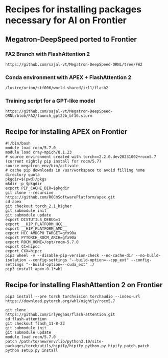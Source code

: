 # Recipes for installing packages necessary for AI on Frontier

## Megatron-DeepSpeed ported to Frontier
### FA2 Branch with FlashAttention 2
```
https://github.com/sajal-vt/Megatron-DeepSpeed-ORNL/tree/FA2
```
### Conda environment with APEX + FlashAttention 2
```
/lustre/orion/stf006/world-shared/irl1/flash2
```
### Training script for a GPT-like model
```
https://github.com/sajal-vt/Megatron-DeepSpeed-ORNL/blob/FA2/launch_gpt22b_bf16.slurm
```

## Recipe for installing APEX on Frontier
```
#!/bin/bash
module load rocm/5.7.0
module load cray-mpich/8.1.23
# source environment created with torch==2.2.0.dev20231002+rocm5.7 (current nightly pip install for rocm/5.7)
source megatron_env/bin/activate
# cache pip downloads in /usr/workspace to avoid filling home directory quota
pkgdir=$(pwd)/pkgs
mkdir -p $pkgdir
export PIP_CACHE_DIR=$pkgdir
git clone --recursive
https://github.com/ROCmSoftwarePlatform/apex.git
cd apex
git checkout torch_2.1_higher
git submodule init
git submodule update
export DISTUTILS_DEBUG=1
export __HIP_PLATFORM_HCC__
export __HIP_PLATFORM_AMD__
export HCC_AMDGPU_TARGET=gfx90a
export PYTORCH_ROCM_ARCH=gfx90a
export ROCM_HOME=/opt/rocm-5.7.0
export CC=hipcc
export CXX=hipcc
pip3 wheel -v --disable-pip-version-check --no-cache-dir --no-build-isolation --config-settings "--build-option=--cpp_ext" --config-settings "--build-option=--cuda_ext" ./
pip3 install apex-0.1*whl
```

## Recipe for installing FlashAttention 2 on Frontier
```
pip3 install --pre torch torchvision torchaudio --index-url
https://download.pytorch.org/whl/nightly/rocm5.7

git clone
https://github.com/irlyngaas/flash-attention.git
cd flash-attention
git checkout flash_11-8-23
git submodule init
git submodule update
module load rocm/5.7.0
patch /path/to/new/env/lib/python3.10/site-packages/torch/utils/hipify/hipify_python.py hipify_patch.patch
python setup.py install
```
